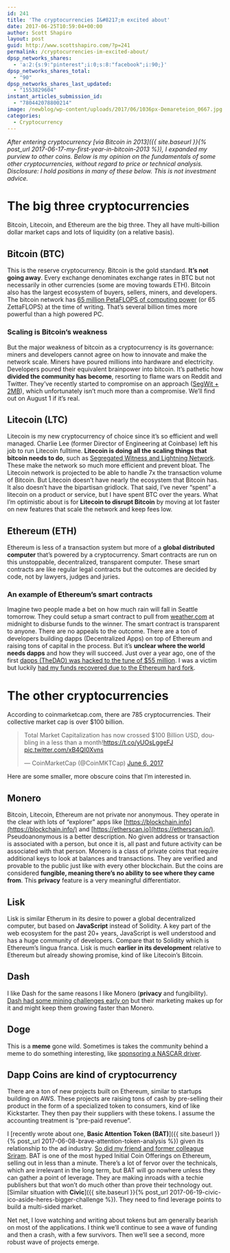 ```yaml
---
id: 241
title: 'The cryptocurrencies I&#8217;m excited about'
date: 2017-06-25T10:59:04+00:00
author: Scott Shapiro
layout: post
guid: http://www.scottshapiro.com/?p=241
permalink: /cryptocurrencies-im-excited-about/
dpsp_networks_shares:
  - 'a:2:{s:9:"pinterest";i:0;s:8:"facebook";i:90;}'
dpsp_networks_shares_total:
  - "90"
dpsp_networks_shares_last_updated:
  - "1553829604"
instant_articles_submission_id:
  - "780442078800214"
image: /newblog/wp-content/uploads/2017/06/1036px-Demareteion_0667.jpg
categories:
  - Cryptocurrency
---
```

_After entering cryptocurrency [via Bitcoin in 2013]({{ site.baseurl }}{% post_url 2017-06-17-my-first-year-in-bitcoin-2013 %}), I expanded my purview to other coins. Below is my opinion on the fundamentals of some other cryptocurrencies, without regard to price or technical analysis. Disclosure: I hold positions in many of these below. This is not investment advice._

# The big three cryptocurrencies

Bitcoin, Litecoin, and Ethereum are the big three. They all have multi-billion dollar market caps and lots of liquidity (on a relative basis).

## **Bitcoin (BTC)**

This is the reserve cryptocurrency. Bitcoin is the gold standard. **It&#8217;s not going away**. Every exchange denominates exchange rates in BTC but not necessarily in other currencies (some are moving towards ETH). Bitcoin also has the largest ecosystem of buyers, sellers, miners, and developers. The bitcoin network has [65 million PetaFLOPS of computing power](https://bitcoincharts.com/bitcoin/) (or 65 ZettaFLOPS) at the time of writing. That&#8217;s several billion times more powerful than a high powered PC.

### Scaling is Bitcoin&#8217;s weakness

But the major weakness of bitcoin as a cryptocurrency is its governance: miners and developers cannot agree on how to innovate and make the network scale. Miners have poured millions into hardware and electricity. Developers poured their equivalent brainpower into bitcoin. It&#8217;s pathetic how **divided the community has become**, resorting to flame wars on Reddit and Twitter. They&#8217;ve recently started to compromise on an approach ([SegWit + 2MB](https://www.cryptocoinsnews.com/bitcoin-scaling-agreement-officially-met-segwit-2mb-hard-fork/)), which unfortunately isn&#8217;t much more than a compromise. We&#8217;ll find out on August 1 if it&#8217;s real.

## **Litecoin (LTC)**

Litecoin is my new cryptocurrency of choice since it&#8217;s so efficient and well managed. Charlie Lee (former Director of Engineering at Coinbase) left his job to run Litecoin fulltime. **Litecoin is doing all the scaling things that bitcoin needs to do**, such as [Segregated Witness and Lightning Network](https://t.co/lGOzDCxSrd). These make the network so much more efficient and prevent bloat. The Litecoin network is projected to be able to handle 7x the transaction volume of Bitcoin. But Litecoin doesn&#8217;t have nearly the ecosystem that Bitcoin has. It also doesn&#8217;t have the bipartisan gridlock. That said, I&#8217;ve never “spent” a litecoin on a product or service, but I have spent BTC over the years. What I&#8217;m optimistic about is for **Litecoin to disrupt Bitcoin** by moving at lot faster on new features that scale the network and keep fees low.

## **Ethereum (ETH)**

Ethereum is less of a transaction system but more of a **global distributed computer** that&#8217;s powered by a cryptocurrency. Smart contracts are run on this unstoppable, decentralized, transparent computer. These smart contracts are like regular legal contracts but the outcomes are decided by code, not by lawyers, judges and juries.

### An example of Ethereum&#8217;s smart contracts

Imagine two people made a bet on how much rain will fall in Seattle tomorrow. They could setup a smart contract to pull from [weather.com](http://weather.com/) at midnight to disburse funds to the winner. The smart contract is transparent to anyone. There are no appeals to the outcome. There are a ton of developers building dapps (Decentralized Apps) on top of Ethereum and raising tons of capital in the process. But it&#8217;s **unclear where the world needs dapps** and how they will succeed. Just over a year ago, one of the first [dapps (TheDAO) was hacked to the tune of $55 million](https://www.wired.com/2016/06/50-million-hack-just-showed-dao-human/). I was a victim but luckily [had my funds recovered due to the Ethereum hard fork](http://www.coindesk.com/ethereum-executes-blockchain-hard-fork-return-dao-investor-funds/).

# The other cryptocurrencies

According to coinmarketcap.com, there are 785 cryptocurrencies. Their collective market cap is over $100 billion.

<blockquote class="twitter-tweet" data-lang="en">
  <p lang="en" dir="ltr">
    Total Market Capitalization has now crossed $100 Billion USD, doubling in a less than a month!<a href="https://t.co/yUOsLggeFJ">https://t.co/yUOsLggeFJ</a> <a href="https://t.co/xB4QI0Xvns">pic.twitter.com/xB4QI0Xvns</a>
  </p>
  
  <p>
    &mdash; CoinMarketCap (@CoinMKTCap) <a href="https://twitter.com/CoinMKTCap/status/872115714274054145">June 6, 2017</a>
  </p>
</blockquote>



Here are some smaller, more obscure coins that I&#8217;m interested in.

## **Monero**

Bitcoin, Litecoin, Ethereum are not private nor anonymous. They operate in the clear with lots of “explorer” apps like [https://blockchain.info](https://blockchain.info/) and [https://etherscan.io](https://etherscan.io/). Pseudoanonymous is a better description. No given address or transaction is associated with a person, but once it is, all past and future activity can be associated with that person. Monero is a class of private coins that require additional keys to look at balances and transactions. They are verified and provable to the public just like with every other blockchain. But the coins are considered **fungible, meaning there&#8217;s no ability to see where they came from**. This **privacy** feature is a very meaningful differentiator.

## **Lisk**

Lisk is similar Etherum in its desire to power a global decentralized computer, but based on **JavaScript** instead of Solidity. A key part of the web ecosystem for the past 20+ years, JavaScript is well understood and has a huge community of developers. Compare that to Solidity which is Ethereum&#8217;s lingua franca. Lisk is much **earlier in its development** relative to Ethereum but already showing promise, kind of like Litecoin&#8217;s Bitcoin.

## **Dash**

I like Dash for the same reasons I like Monero (**privacy** and fungibility). [Dash had some mining challenges early on](https://dashpay.atlassian.net/wiki/display/OC/Dash+Instamine+Issue+Clarification) but their marketing makes up for it and might keep them growing faster than Monero.

## **Doge**

This is a **meme** gone wild. Sometimes is takes the community behind a meme to do something interesting, like [sponsoring a NASCAR driver](http://www.nascar.com/en_us/news-media/articles/2014/5/22/josh-wise-dogecoin-sponsorship-talladega-sprint-fan-vote.html).

## **Dapp Coins** are kind of cryptocurrency

There are a ton of new projects built on Ethereum, similar to startups building on AWS. These projects are raising tons of cash by pre-selling their product in the form of a specialized token to consumers, kind of like Kickstarter. They then pay their suppliers with these tokens. I assume the accounting treatment is “pre-paid revenue”.

I [recently wrote about one, **Basic Attention Token (BAT)**]({{ site.baseurl }}{% post_url 2017-06-08-brave-attention-token-analysis %}) given its relationship to the ad industry. [So did my friend and former colleague Sriram](http://sriramk.com/bat-ads). BAT is one of the most hyped Initial Coin Offerings on Ethereum, selling out in less than a minute. There&#8217;s a lot of fervor over the technicals, which are irrelevant in the long term, but BAT will go nowhere unless they can gather a point of leverage. They are making inroads with a techie publishers but that won&#8217;t do much other than prove their technology out. [Similar situation with **Civic**]({{ site.baseurl }}{% post_url 2017-06-19-civic-ico-aside-heres-bigger-challenge %}). They need to find leverage points to build a multi-sided market.

Net net, I love watching and writing about tokens but am generally bearish on most of the applications. I think we&#8217;ll continue to see a wave of funding and then a crash, with a few survivors. Then we&#8217;ll see a second, more robust wave of projects emerge.
